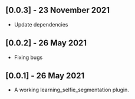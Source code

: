 ## [0.0.3] - 23 November 2021

* Update dependencies

## [0.0.2] - 26 May 2021

* Fixing bugs

## [0.0.1] - 26 May 2021

* A working learning_selfie_segmentation plugin.
